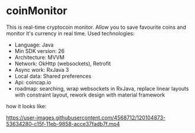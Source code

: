 # coinMonitor
This is real-time cryptocoin monitor. Allow you to save favourite coins and monitor it's currency in real time.
Used technologies:
- Language: Java
- Min SDK version: 26
- Architecture: MVVM
- Network: OkHttp (websockets), Retrofit
- Async work: RxJava 3
- Local data: Shared preferences
- Api: coincap.io
- roadmap: searching, wrap websockets in RxJava, replace linear layouts with constraint layout, rework design with material framework

how it looks like:

https://user-images.githubusercontent.com/4568712/120104873-53634280-c15f-11eb-9858-acce37fadb7f.mp4
